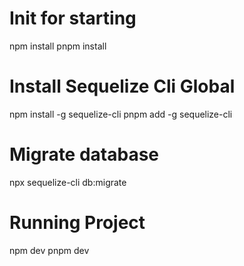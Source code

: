 # Init for starting
npm install
pnpm install

# Install Sequelize Cli Global
npm install -g sequelize-cli 
pnpm add -g sequelize-cli

# Migrate database
npx sequelize-cli db:migrate

# Running Project
npm dev 
pnpm dev
